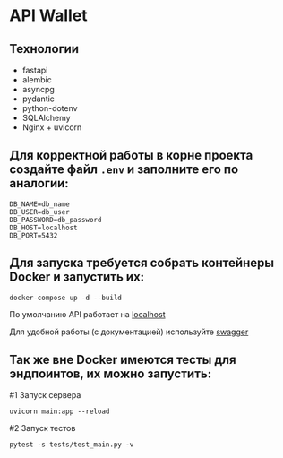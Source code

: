 # API Wallet

## Технологии

- fastapi
- alembic
- asyncpg
- pydantic
- python-dotenv
- SQLAlchemy
- Nginx + uvicorn

## Для корректной работы в корне проекта создайте файл `.env` и заполните его по аналогии:

    DB_NAME=db_name
    DB_USER=db_user
    DB_PASSWORD=db_password
    DB_HOST=localhost
    DB_PORT=5432

## Для запуска требуется собрать контейнеры Docker и запустить их:

    docker-compose up -d --build

По умолчанию API работает на [localhost](http://localhost/)

Для удобной работы (с документацией) используйте [swagger](http://localhost/docs)

## Так же вне Docker имеются тесты для эндпоинтов, их можно запустить:

#1 Запуск сервера

    uvicorn main:app --reload

#2 Запуск тестов

    pytest -s tests/test_main.py -v

